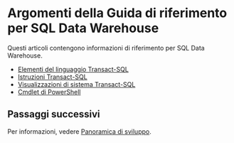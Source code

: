 <properties
   pageTitle="Gli argomenti della Guida di riferimento SQL Data Warehouse | Microsoft Azure"
   description="Collegamenti al contenuto di riferimento per SQL Data Warehouse."
   services="sql-data-warehouse"
   documentationCenter="NA"
   authors="barbkess"
   manager="jhubbard"
   editor=""/>

<tags
   ms.service="sql-data-warehouse"
   ms.devlang="NA"
   ms.topic="article"
   ms.tgt_pltfrm="NA"
   ms.workload="data-services"
   ms.date="08/08/2016"
   ms.author="barbkess;sonyama"/>

# <a name="reference-topics-for-sql-data-warehouse"></a>Argomenti della Guida di riferimento per SQL Data Warehouse

Questi articoli contengono informazioni di riferimento per SQL Data Warehouse.

- [Elementi del linguaggio Transact-SQL][]
- [Istruzioni Transact-SQL][]
- [Visualizzazioni di sistema Transact-SQL][]
- [Cmdlet di PowerShell][]



## <a name="next-steps"></a>Passaggi successivi
Per informazioni, vedere [Panoramica di sviluppo][].

<!--Image references-->

<!--Article references-->
[Panoramica di sviluppo]: sql-data-warehouse-overview-develop.md
[Elementi del linguaggio Transact-SQL]: sql-data-warehouse-reference-tsql-language-elements.md
[Istruzioni Transact-SQL]: sql-data-warehouse-reference-tsql-statements.md
[Visualizzazioni di sistema Transact-SQL]: sql-data-warehouse-reference-tsql-system-views.md
[Cmdlet di PowerShell]: sql-data-warehouse-reference-powershell-cmdlets.md


<!--MSDN references-->
